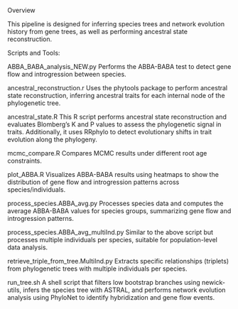 Overview

This pipeline is designed for inferring species trees and network evolution history from gene trees, as well as performing ancestral state reconstruction.

Scripts and Tools:

ABBA_BABA_analysis_NEW.py
Performs the ABBA-BABA test to detect gene flow and introgression between species.

ancestral_reconstruction.r
Uses the phytools package to perform ancestral state reconstruction, inferring ancestral traits for each internal node of the phylogenetic tree.

ancestral_state.R
This R script performs ancestral state reconstruction and evaluates Blomberg’s K and P values to assess the phylogenetic signal in traits. Additionally, it uses RRphylo to detect evolutionary shifts in trait evolution along the phylogeny.

mcmc_compare.R
Compares MCMC results under different root age constraints. 

plot_ABBA.R
Visualizes ABBA-BABA results using heatmaps to show the distribution of gene flow and introgression patterns across species/individuals.

process_species.ABBA_avg.py
Processes species data and computes the average ABBA-BABA values for species groups, summarizing gene flow and introgression patterns.

process_species.ABBA_avg_multiInd.py
Similar to the above script but processes multiple individuals per species, suitable for population-level data analysis.

retrieve_triple_from_tree.MultiInd.py
Extracts specific relationships (triplets) from phylogenetic trees with multiple individuals per species.

run_tree.sh
A shell script that filters low bootstrap branches using newick-utils, infers the species tree with ASTRAL, and performs network evolution analysis using PhyloNet to identify hybridization and gene flow events.
